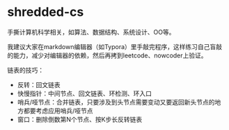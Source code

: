 # shredded-cs
手撕计算机科学相关，如算法、数据结构、系统设计、OO等。

我建议大家在markdown编辑器（如Typora）里手敲完程序，这样练习自己盲敲的能力，减少对编辑器的依赖，然后再拷到leetcode、nowcoder上验证。

链表的技巧：

- 反转：回文链表
- 快慢指针：中间节点、回文链表、环检测、环入口
- 哨兵/哑节点：合并链表，只要涉及到头节点需要变动又要返回新头节点的地方都要考虑应用哨兵/哑节点
- 窗口：删除倒数第N个节点、按K步长反转链表